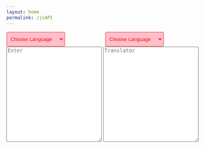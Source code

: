 ```yaml
---
layout: home
permalink: /jsAPI
---
```

<html>
    <style>
      .selectBoxList {
      display: flex;
      grid-gap: 105px;
  }
.selectBox {
  position: relative;
  width: 150px;
  height: 35px;
  border-radius: 4px;
  border: 2px solid lightcoral;
}
.selectBox .select {
  width: inherit;
  height: inherit;
  background: pink;
  color: red;
  border: 0 none;
  outline: 0 none;
  padding: 0 5px;
  position: relative;
  z-index: 3;
}
.selectBox .select option {
  background: lightcoral;
  color: #fff;
  padding: 3px 0;
  font-size: 16px;
}
.selectBox .icoArrow {
  position: absolute; 
  top: 0; 
  right: 0; 
  z-index: 1; 
  width: 35px; 
  height: inherit;
  border-left: 2px solid lightcoral;
  display: flex;
  justify-content: center;
  align-items: center;
}
.selectBox .icoArrow img {
  width: 50%;
  transition: .3s; 
}
.selectBox .select:focus + .icoArrow img {
  transform: rotate(180deg);
}
textarea {
  height: 250px;
  width:250px;
  margin-top: 0;
}
row {
  height: 510px;
  width: 510px;
  position:relative;
  display: flex;
  flex-wrap: wrap;
  grid-gap: 60px;
}
button {
    position: absolute;
    top: 350px;
    right:1100px;
    width: 25px;
    height: 20px;
}
.characters-limit-container {
  position: absolute;
  right: 1100px;
  bottom: 500px;
  color: #666;
  pointer-events: none;
}
#the-count {
  float: right;
  padding: 0.1rem 0 0 0;
  font-size: 0.875rem;
  position: absolute;
  top: 550px;
  right:1050px;
  color: pink;
}
    </style>
  <body>
  <div class="selectBoxList">
        <div class="box" >
            <div class="selectBox" >
            <select class="select" id = "written" >
              <option disabled selected>Choose Language</option>
              <option value="en">English</option>
              <option value="es">Spanish</option>
              <option value="cn">Chinese</option>
              <option value="ko">Korean</option>
            </select>
            </div>
        </div>
        <div class="box" >
            <div class="selectBox" >
            <select id = "translate" class= "select">
              <option disabled selected>Choose Language</option>
              <option value="en">English</option>
              <option value="es">Spanish</option>
              <option value="cn">Chinese</option>
              <option value="ko">Korean</option>
            </select>
            </div>
        </div>
    </div>
    <div class = "row">
      <textarea  id = "quote" class="textarea-container" maxlength = "2000" v-model="inputText"  placeholder="Enter" onkeyup='Translates()'></textarea>
      <button onclick="eraseText();">X</button>
      <div id="the-count">
        <span id="current">0</span>
        <span id="maximum">/ 300</span>
      </div>
      <textarea  class="textarea-container" placeholder="Translator" id="result"></textarea>
    </div>
</body>
<script src="https://code.jquery.com/jquery-3.6.0.min.js"></script>
<script>
$(document).ready(function() {
      // Your code here
$('textarea').keyup(function() {
        var characterCount = $(this).val().length,
            current = $('#current'),
            maximum = $('#maximum'),
            theCount = $('#the-count');
        current.text(characterCount);
      });
    $('#translate').change(function(){
      Translates();
});
});
function eraseText() {
  document.getElementById("quote").value = "";
  document.getElementById("result").value = "";
}
async function Translates() {
            quote = document.getElementById('quote').value;
            written_language = document.getElementById("written").value;
            translate_language = document.getElementById("translate").value;
            console.log(translate_language);
            console.log(written_language);
            const url = 'https://text-translator2.p.rapidapi.com/translate';
            const options = {
              method: 'POST',
              headers: {
                'content-type': 'application/x-www-form-urlencoded',
                'X-RapidAPI-Key': '56cf0d9c39msh90ab47fd56c02e6p1d2792jsn0f4dfaa46b90',
                'X-RapidAPI-Host': 'text-translator2.p.rapidapi.com'
              },
              body: new URLSearchParams({
                source_language: written_language,
                target_language: translate_language,
                text: quote
              })
            };
            try {
              const response = await fetch(url, options);
              const result = await response.json();
              document.getElementById('result').value = result.data.translatedText;
            } catch (error) {
              console.error(error);
            }
        }
        const label = document.querySelectorAll('.label');
label.forEach(function(lb){
    lb.addEventListener('click', e => {
        let optionList = lb.nextElementSibling;
        let optionItems = optionList.querySelectorAll('.optionItem');
        clickLabel(lb, optionItems);
    })
});
const clickLabel = (lb, optionItems) => {
    if(lb.parentNode.classList.contains('active')) {
        lb.parentNode.classList.remove('active');
        optionItems.forEach((opt) => {
            opt.removeEventListener('click', () => {
                handleSelect(lb, opt)
            })
        })
    } else {
        lb.parentNode.classList.add('active');
        optionItems.forEach((opt) => {
            opt.addEventListener('click', () => {
                handleSelect(lb, opt)
            })
        })
    }
}
const handleSelect = (label, item) => {
    label.innerHTML = item.textContent;
    label.parentNode.classList.remove('active');
}
</script>
</html>
    
  
